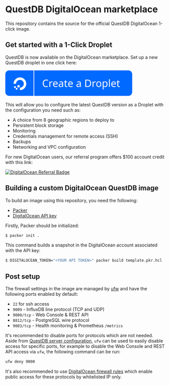 # QuestDB DigitalOcean marketplace

This repository contains the source for the official QuestDB DigitalOcean
1-click image.

## Get started with a 1-Click Droplet

QuestDB is now available on the DigitalOcean marketplace. Set up a new QuestDB
droplet in one click here:

[![Create QuestDB droplet on DigitalOcean](.github/do-btn-blue.svg)](https://cloud.digitalocean.com/droplets/new?image=questdb-20-04)

This will allow you to configure the latest QuestDB version as a Droplet with
the configuration you need such as:

- A choice from 8 geographic regions to deploy to
- Persistent block storage
- Monitoring
- Credentials management for remote access (SSH)
- Backups
- Networking and VPC configuration

For new DigitalOcean users, our referral program offers \$100 account credit
with this link:

[![DigitalOcean Referral Badge](https://web-platforms.sfo2.cdn.digitaloceanspaces.com/WWW/Badge%201.svg)](https://www.digitalocean.com/?refcode=50d6b551562b&utm_campaign=Referral_Invite&utm_medium=Referral_Program&utm_source=badge)

## Building a custom DigitalOcean QuestDB image

To build an image using this repository, you need the following:

- [Packer](https://www.packer.io/)
- [DigitalOcean API key](https://cloud.digitalocean.com/account/api/tokens)

Firstly, Packer should be initialized:

```bash
$ packer init .
```

This command builds a snapshot in the DigitalOcean account associated with the
API key:

```bash
$ DIGITALOCEAN_TOKEN="<YOUR API TOKEN>" packer build template.pkr.hcl
```

## Post setup

The firewall settings in the image are managed by
[ufw](https://help.ubuntu.com/community/UFW) and have the following ports
enabled by default:

- `22` for ssh access
- `9009` - InfluxDB line protocol (TCP and UDP)
- `9000/tcp` - Web Console & REST API
- `8812/tcp` - PostgreSQL wire protocol
- `9003/tcp` - Health monitoring & Prometheus `/metrics`

It's recommended to disable ports for protocols which are not needed. Aside from
[QuestDB server configuration](https://questdb.io/docs/reference/configuration#keys-and-default-values),
`ufw` can be used to easily disable access for specific ports, for example to
disable the Web Console and REST API access via `ufw`, the following command can
be run:

```bash
ufw deny 9000
```

It's also recommended to use
[DigitalOcean firewall rules](https://cloud.digitalocean.com/networking/firewalls)
which enable public access for these protocols by whitelisted IP only.
